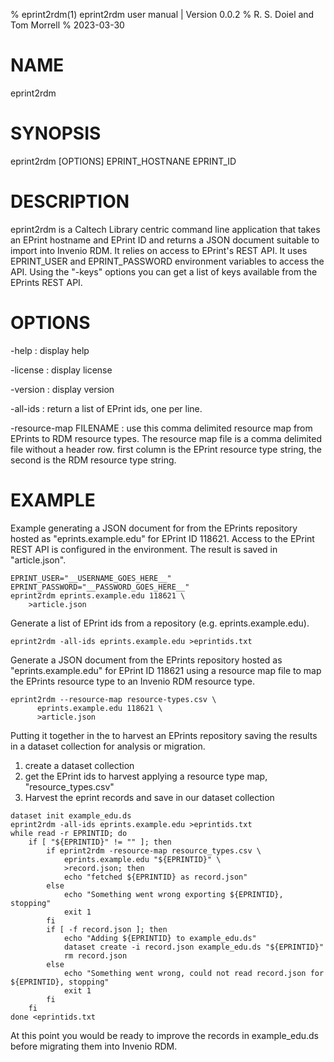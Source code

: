 % eprint2rdm(1) eprint2rdm user manual | Version 0.0.2
% R. S. Doiel and Tom Morrell
% 2023-03-30

# NAME

eprint2rdm

# SYNOPSIS

eprint2rdm [OPTIONS] EPRINT_HOSTNANE EPRINT_ID

# DESCRIPTION

eprint2rdm is a Caltech Library centric command line application
that takes an EPrint hostname and EPrint ID and returns a JSON
document suitable to import into Invenio RDM. It relies on
access to EPrint's REST API. It uses EPRINT_USER and EPRINT_PASSWORD
environment variables to access the API. Using the "-keys" options
you can get a list of keys available from the EPrints REST API.

# OPTIONS

-help
: display help

-license
: display license

-version
: display version

-all-ids
: return a list of EPrint ids, one per line.

-resource-map FILENAME
: use this comma delimited resource map from EPrints to RDM resource types.
The resource map file is a comma delimited file without a header row.
first column is the EPrint resource type string, the second is the
RDM resource type string.


# EXAMPLE


Example generating a JSON document for from the EPrints repository
hosted as "eprints.example.edu" for EPrint ID 118621.  Access to
the EPrint REST API is configured in the environment.  The result
is saved in "article.json".

~~~
EPRINT_USER="__USERNAME_GOES_HERE__"
EPRINT_PASSWORD="__PASSWORD_GOES_HERE__"
eprint2rdm eprints.example.edu 118621 \
	>article.json
~~~

Generate a list of EPrint ids from a repository (e.g. eprints.example.edu).

~~~
eprint2rdm -all-ids eprints.example.edu >eprintids.txt
~~~

Generate a JSON document from the EPrints repository
hosted as "eprints.example.edu" for EPrint ID 118621 using a
resource map file to map the EPrints resource type to an
Invenio RDM resource type.

~~~
eprint2rdm --resource-map resource-types.csv \
      eprints.example.edu 118621 \
	  >article.json
~~~

Putting it together in the to harvest an EPrints repository
saving the results in a dataset collection for analysis or
migration.

1. create a dataset collection
2. get the EPrint ids to harvest applying a resource type map, "resource_types.csv"
3. Harvest the eprint records and save in our dataset collection

~~~
dataset init example_edu.ds
eprint2rdm -all-ids eprints.example.edu >eprintids.txt
while read -r EPRINTID; do
	if [ "${EPRINTID}" != "" ]; then
	    if eprint2rdm -resource-map resource_types.csv \
	        eprints.example.edu "${EPRINTID}" \
	        >record.json; then
	        echo "fetched ${EPRINTID} as record.json"
	    else
	        echo "Something went wrong exporting ${EPRINTID}, stopping"
	        exit 1
	    fi
	    if [ -f record.json ]; then
	        echo "Adding ${EPRINTID} to example_edu.ds"
	        dataset create -i record.json example_edu.ds "${EPRINTID}"
	        rm record.json
	    else
	        echo "Something went wrong, could not read record.json for ${EPRINTID}, stopping"
	        exit 1
	    fi
	fi
done <eprintids.txt
~~~

At this point you would be ready to improve the records in
example_edu.ds before migrating them into Invenio RDM.


